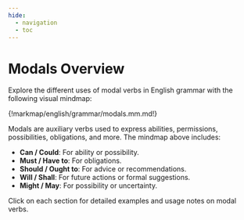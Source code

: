 ```yaml
---
hide:
  - navigation
  - toc
---
```


# Modals Overview

Explore the different uses of modal verbs in English grammar with the following visual mindmap:

{!markmap/english/grammar/modals.mm.md!}

Modals are auxiliary verbs used to express abilities, permissions, possibilities, obligations, and more. The mindmap above includes:

- **Can / Could**: For ability or possibility.
- **Must / Have to**: For obligations.
- **Should / Ought to**: For advice or recommendations.
- **Will / Shall**: For future actions or formal suggestions.
- **Might / May**: For possibility or uncertainty.

Click on each section for detailed examples and usage notes on modal verbs.
